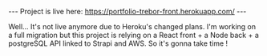 --- Project is live here: https://portfolio-trebor-front.herokuapp.com/ ---

Well... It's not live anymore due to Heroku's changed plans. 
I'm working on a full migration but this project is relying on a React front + a Node back + a postgreSQL API linked to Strapi and AWS. So it's gonna take time !
